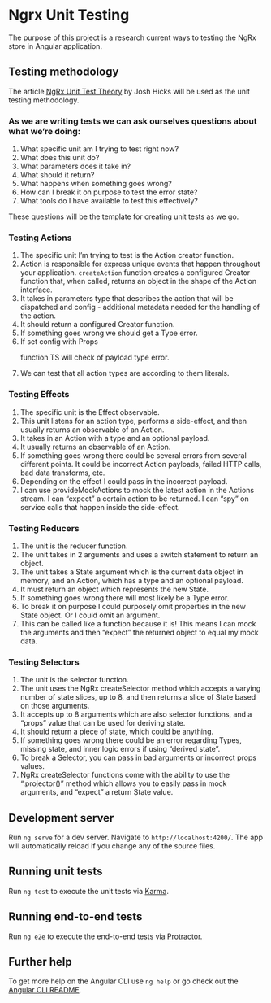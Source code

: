 # Ngrx Unit Testing

The purpose of this project is a research current ways to testing the NgRx store in Angular application.

## Testing methodology

The article [NgRx Unit Test Theory](https://medium.com/@joshblf/ngrx-unit-test-theory-c5ad8ba7a8e1) by Josh Hicks will be used as the unit testing methodology.

### As we are writing tests we can ask ourselves questions about what we’re doing:

1. What specific unit am I trying to test right now?
2. What does this unit do?
3. What parameters does it take in?
4. What should it return?
5. What happens when something goes wrong?
6. How can I break it on purpose to test the error state?
7. What tools do I have available to test this effectively?

These questions will be the template for creating unit tests as we go.


### Testing Actions

1. The specific unit I’m trying to test is the Action creator function.
2. Action is responsible for express unique events that happen throughout your application. `createAction` function creates a configured Creator function that, when called, returns an object in the shape of the Action interface.
3. It takes in parameters type that describes the action that will be dispatched and config - additional metadata needed for the handling of the action.
4. It should return a configured Creator function.
5. If something goes wrong we should get a Type error.
6. If set config with Props<P> function TS will check of payload type error.
7. We can test that all action types are according to them literals.


### Testing Effects

1. The specific unit is the Effect observable.
2. This unit listens for an action type, performs a side-effect, and then usually returns an observable of an Action.
3. It takes in an Action with a type and an optional payload.
4. It usually returns an observable of an Action.
5. If something goes wrong there could be several errors from several different points. It could be incorrect Action payloads,  failed HTTP calls, bad data transforms, etc.
6. Depending on the effect I could pass in the incorrect payload.
7. I can use provideMockActions to mock the latest action in the Actions stream. I can “expect” a certain action to be returned. I can “spy” on service calls that happen inside the side-effect.


### Testing Reducers

1. The unit is the reducer function.
2. The unit takes in 2 arguments and uses a switch statement to return an object.
3. The unit takes a State argument which is the current data object in memory, and an Action, which has a type and an optional payload.
4. It must return an object which represents the new State.
5. If something goes wrong there will most likely be a Type error.
6. To break it on purpose I could purposely omit properties in the new State object. Or I could omit an argument.
7. This can be called like a function because it is! This means I can mock the arguments and then “expect” the returned object to equal my mock data.


### Testing Selectors

1. The unit is the selector function.
2. The unit uses the NgRx createSelector method which accepts a varying number of state slices, up to 8, and then returns a slice of State based on those arguments.
3. It accepts up to 8 arguments which are also selector functions, and a “props” value that can be used for deriving state.
4. It should return a piece of state, which could be anything.
5. If something goes wrong there could be an error regarding Types, missing state, and inner logic errors if using “derived state”.
6. To break a Selector, you can pass in bad arguments or incorrect props values.
7. NgRx createSelector functions come with the ability to use the “.projector()” method which allows you to easily pass in mock arguments, and “expect” a return State value.


## Development server

Run `ng serve` for a dev server. Navigate to `http://localhost:4200/`. The app will automatically reload if you change any of the source files.

## Running unit tests

Run `ng test` to execute the unit tests via [Karma](https://karma-runner.github.io).

## Running end-to-end tests

Run `ng e2e` to execute the end-to-end tests via [Protractor](http://www.protractortest.org/).

## Further help

To get more help on the Angular CLI use `ng help` or go check out the [Angular CLI README](https://github.com/angular/angular-cli/blob/master/README.md).
